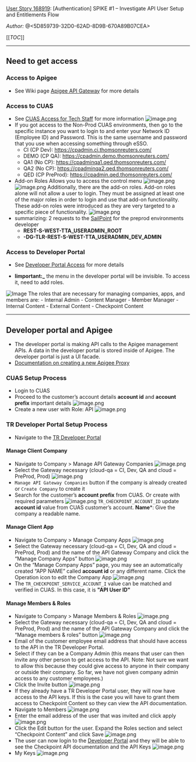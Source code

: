 [User Story 168919](https://dev.azure.com/tr-tax-checkpoint/Checkpoint/_workitems/edit/168919): [Authentication] SPIKE #1 – Investigate API User Setup and Entitlements Flow

*Author:* @<5D859739-32D0-62AD-8D9B-670A89B07CEA> 

[[_TOC_]]
___

## Need to get access
### Access to Apigee
- See Wiki page [Apigee API Gateway](/Projects-and-Functionalities/Apigee-API-Gateway) for more details
### Access to CUAS
- See [CUAS Access for Tech Staff](https://trten.sharepoint.com/sites/TRTAKSCheckpointAnswers/Shared%20Documents/Forms/AllItems.aspx?id=%2Fsites%2FTRTAKSCheckpointAnswers%2FShared%20Documents%2FCCUAS%2Fdocs%2FDOC%2D2815553%20%2D%20CUAS%20Access%20for%20Tech%20Staff%20%28Employees%20%26%20Contactors%29%20%5F%20The%20Hub%2Ehtml&parent=%2Fsites%2FTRTAKSCheckpointAnswers%2FShared%20Documents%2FCCUAS%2Fdocs) for more information
![image.png](/.attachments/image-861a8dec-36ef-4afc-a450-f13dbd395df8.png)
- If you got access to the Non-Prod CUAS environments, then go to the specific instance you want to login to and enter your Network ID (Employee ID) and Password. This is the same username and password that you use when accessing something through eSSO.
  - CI (CP Dev): https://cpadmin.ci.thomsonreuters.com/
  - DEMO (CP QA): https://cpadmin.demo.thomsonreuters.com/
  - QA1 (No CP): https://cpadminqa1.qed.thomsonreuters.com/
  - QA2 (No CP): https://cpadminqa2.qed.thomsonreuters.com/
  - QED (CP PreProd): https://cpadmin.qed.thomsonreuters.com/
- Add-on Roles
Allows you to access the control menu
![image.png](/.attachments/image-eb29f343-ff5e-4e71-a9db-37e286e4db04.png)![image.png](/.attachments/image-29cc9346-eade-47a8-9d4d-e15cda1877a2.png)
Additionally, there are the add-on roles. Add-on roles alone will not allow a user to login. They must be assigned at least one of the major roles in order to login and use that add-on functionality. These add-on roles were introduced as they are very targeted to a specific piece of functionality.
![image.png](/.attachments/image-883e71de-74a6-45a3-a4a0-90440ab330f5.png)
- summarizing: 2 requests to the [SailPoint](https://iga.int.thomsonreuters.com/home.jsf) for the preprod environments developer
  - **REST-S-WEST-TTA_USERADMIN_ROOT**
  -  **-DG-TLR-REST-S-WEST-TTA_USERADMIN_DEV_ADMIN**

### Access to Developer Portal
- See [Developer Portal Access](https://trten.sharepoint.com/:w:/r/sites/intr-idt-product-engineering/_layouts/15/Doc.aspx?sourcedoc=%7B261C5FC0-9B41-46CE-B97F-8CA990D16C73%7D&file=Know%2BHow_%2BDeveloper%2BPortal%2BAccess.doc&action=default&mobileredirect=true&DefaultItemOpen=1) for more details

- **Iimportant:_** the menu in the developer portal will be invisible. To access it, need to add roles.
<IMG  src="https://dev.azure.com/tr-tax-checkpoint/c60acdc5-4ee0-4039-9a00-61975bbd5dfe/_apis/wit/attachments/bb426d36-fb1b-4a10-89ed-d3a71f6b6050?fileName=image.png"  alt="Image"/>
The roles that are necessary for managing companies, apps, and members are:
  - Internal Admin
  - Content Manager
  - Member Manager
  - Internal Content
  - External Content
  - Checkpoint Content

---
## Developer portal and Apigee
- The developer portal is making API calls to the Apigee management APIs.
A data in the developer portal is stored inside of Apigee.
The developer portal is just a UI facade.
- [Documentation on creating a new Apigee Proxy](https://trten.sharepoint.com/:w:/r/sites/intr-pl-enhancements/_layouts/15/Doc.aspx?sourcedoc=%7b4B1AA598-C5EF-4B4B-ACDB-9670A1CB2745%7d&file=New%20Apigee%20proxy%20creation%20process.docx&action=default&mobileredirect=true)

### CUAS Setup Process 
  - Login to CUAS 
  - Proceed to the customer’s account details
    **account id** and **account prefix** important details
![image.png](/.attachments/image-37ecf454-b610-4ccf-9e63-c90aaba5451a.png)
  - Create a new user with Role: API
![image.png](/.attachments/image-9db26167-19d0-4481-8b4c-d5cf04d2c5cb.png)
### TR Developer Portal Setup Process
  - Navigate to the [TR Developer Portal](https://developerportal.thomsonreuters.com)
#### Manage Client Company
  - Navigate to Company > Manage API Gateway Companies
![image.png](/.attachments/image-a05ec7f4-411c-4ab5-960e-c7999c368c92.png)
  - Select the Gateway necessary (cloud-qa = CI, Dev, QA and cloud = PreProd, Prod)
![image.png](/.attachments/image-8b7da115-f011-48d0-9a3b-a921ae58e4ef.png)
  - `Manage API Gateway Companies` button if the company is already created or `Create Company` to create it
  - Search for the customer’s **account prefix** from CUAS. Or create with required parameters
![image.png](/.attachments/image-0b64721f-f3af-48bb-9574-c4932c325882.png)
`TR_CHECKPOINT_ACCOUNT_ID` update **account id** value from CUAS customer’s account.
**Name***: Give the company a readable name.
#### Manage Client App
  - Navigate to Company > Manage Company Apps
![image.png](/.attachments/image-b5eb52a0-9cce-46d8-92ff-856c8e3c0cd3.png)
  - Select the Gateway necessary (cloud-qa = CI, Dev, QA and cloud = PreProd, Prod) and the name of the API Gateway Company and click the “Manage Company Apps” button
![image.png](/.attachments/image-28ddd89a-7cf3-4aa3-8b9a-07962daf70b8.png)
  - On the “Manage Company Apps” page, you may see an automatically created “APP NAME” called **account id** or any different name. Click the Operation icon to edit the Company App
![image.png](/.attachments/image-cc8dbdd8-3233-4690-b784-9b272426b262.png)
  - The `TR_CHECKPOINT_SERVICE_ACCOUNT_I` value can be matched and verified in CUAS. In this case, it is **"API User ID"**
#### Manage Members & Roles
  - Navigate to Company > Manage Members & Roles
![image.png](/.attachments/image-5466b240-5373-4506-be10-cd9dc8e67963.png)
  - Select the Gateway necessary (cloud-qa = CI, Dev, QA and cloud = PreProd, Prod) and the name of the API Gateway Company and click the “Manage members & roles” button
![image.png](/.attachments/image-1433c9e2-44b6-4637-84e9-cf009e2b887a.png)
  - Email of the customer employee email address that should have access to the API in the TR Developer Portal. 
  - Select if they can be a Company Admin (this means that user can then invite any other person to get access to the API. Note: Not sure we want to allow this because they could give access to anyone in their company or outside their company. So far, we have not given company admin access to any customer employees.) 
  - Click the Invite button
![image.png](/.attachments/image-77b9e9d2-79fa-433c-85b1-64013061c3c6.png)
  - If they already have a TR Developer Portal user, they will now have access to the API keys. If this is the case you will have to grant them access to Checkpoint Content so they can view the API documentation. 
  - Navigate to Members 
![image.png](/.attachments/image-c9ca453d-ab74-4401-9d72-4b9cdf3606a0.png)
  - Enter the email address of the user that was invited and click apply 
![image.png](/.attachments/image-e8169f8a-c46d-480a-9efe-810529b93521.png)
  - Click the Edit button for the user.
    Expand the Roles section and select “Checkpoint Content” and click Save
![image.png](/.attachments/image-4e5c4180-5d93-4d3f-8fef-48caa0fe029f.png)
  - The user can now login to the [Developer Portal](https://developerportal.thomsonreuters.com/) and they will be able to see the Checkpoint API documentation and the API Keys
![image.png](/.attachments/image-17761204-c53f-4b2f-a532-0f884c1151aa.png)
  - My Keys
![image.png](/.attachments/image-dbc9c9fa-8ab7-42ab-a048-951d4333ef93.png)

